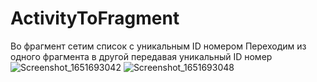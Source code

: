 # ActivityToFragment
Во фрагмент сетим список с уникальным ID номером
Переходим из одного фрагмента в другой передавая уникальный ID номер
![Screenshot_1651693042](https://user-images.githubusercontent.com/68413503/166812654-ea1aa493-6299-4d3b-a127-5e11965ea787.png)
![Screenshot_1651693048](https://user-images.githubusercontent.com/68413503/166812660-4a86106c-970e-4421-9534-68e42189ffd2.png)
